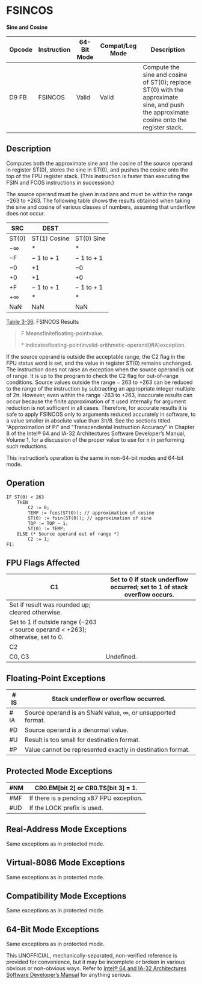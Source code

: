 # FSINCOS

**Sine and Cosine**

| Opcode | Instruction | 64-Bit Mode | Compat/Leg Mode | Description                                                                                                                             |
| ------ | ----------- | ----------- | --------------- | --------------------------------------------------------------------------------------------------------------------------------------- |
| D9 FB  | FSINCOS     | Valid       | Valid           | Compute the sine and cosine of ST(0); replace ST(0) with the approximate sine, and push the approximate cosine onto the register stack. |

## Description

Computes both the approximate sine and the cosine of the source operand in register ST(0), stores the sine in ST(0), and pushes the cosine onto the top of the FPU register stack. (This instruction is faster than executing the FSIN and FCOS instructions in succession.)

The source operand must be given in radians and must be within the range −263 to +263. The following table shows the results obtained when taking the sine and cosine of various classes of numbers, assuming that underflow does not occur.

| SRC   | DEST         |            |
| ----- | ------------ | ---------- |
| ST(0) | ST(1) Cosine | ST(0) Sine |
| −∞    | \*           | \*         |
| −F    | − 1 to + 1   | − 1 to + 1 |
| −0    | +1           | −0         |
| +0    | +1           | +0         |
| +F    | − 1 to + 1   | − 1 to + 1 |
| +∞    | \*           | \*         |
| NaN   | NaN          | NaN        |

[Table 3-36](/x86/fsincos#tbl-3-36). FSINCOS Results

> F Meansfinitefloating-pointvalue.
>
> \* Indicatesfloating-pointinvalid-arithmetic-operand(#​IA)exception.

If the source operand is outside the acceptable range, the C2 flag in the FPU status word is set, and the value in register ST(0) remains unchanged. The instruction does not raise an exception when the source operand is out of range. It is up to the program to check the C2 flag for out-of-range conditions. Source values outside the range − 263 to +263 can be reduced to the range of the instruction by subtracting an appropriate integer multiple of 2π. However, even within the range -263 to +263, inaccurate results can occur because the finite approximation of π used internally for argument reduction is not sufficient in all cases. Therefore, for accurate results it is safe to apply FSINCOS only to arguments reduced accurately in software, to a value smaller in absolute value than 3π/8. See the sections titled “Approximation of Pi” and “Transcendental Instruction Accuracy” in Chapter 8 of the Intel® 64 and IA-32 Architectures Software Developer’s Manual, Volume 1, for a discussion of the proper value to use for π in performing such reductions.

This instruction’s operation is the same in non-64-bit modes and 64-bit mode.

## Operation

```
IF ST(0) < 263
    THEN
        C2 := 0;
        TEMP := fcos(ST(0)); // approximation of cosine
        ST(0) := fsin(ST(0)); // approximation of sine
        TOP := TOP − 1;
        ST(0) := TEMP;
    ELSE (* Source operand out of range *)
        C2 := 1;
FI;

```

## FPU Flags Affected

| C1                                                                             | Set to 0 if stack underflow occurred; set to 1 of stack overflow occurs. |
| ------------------------------------------------------------------------------ | ------------------------------------------------------------------------ |
| Set if result was rounded up; cleared otherwise.                               |
| Set to 1 if outside range (−263 < source operand < +263); otherwise, set to 0. |
| C2                                                                             |
| C0, C3                                                                         | Undefined.                                                               |

## Floating-Point Exceptions

| \#​IS | Stack underflow or overflow occurred.                      |
| ----- | ---------------------------------------------------------- |
| \#​IA | Source operand is an SNaN value, ∞, or unsupported format. |
| #​D   | Source operand is a denormal value.                        |
| #​U   | Result is too small for destination format.                |
| #​P   | Value cannot be represented exactly in destination format. |

## Protected Mode Exceptions

| \#​NM  | CR0.EM[bit 2] or CR0.TS[bit 3] = 1.      |
| ------ | ---------------------------------------- |
| \#​​MF | If there is a pending x87 FPU exception. |
| #​​​UD | If the LOCK prefix is used.              |

## Real-Address Mode Exceptions

Same exceptions as in protected mode.

## Virtual-8086 Mode Exceptions

Same exceptions as in protected mode.

## Compatibility Mode Exceptions

Same exceptions as in protected mode.

## 64-Bit Mode Exceptions

Same exceptions as in protected mode.

This UNOFFICIAL, mechanically-separated, non-verified reference is provided for convenience, but it may be
incomplete or broken in various obvious or non-obvious
ways. Refer to [Intel® 64 and IA-32 Architectures Software Developer’s Manual](https://software.intel.com/en-us/download/intel-64-and-ia-32-architectures-sdm-combined-volumes-1-2a-2b-2c-2d-3a-3b-3c-3d-and-4) for anything serious.
